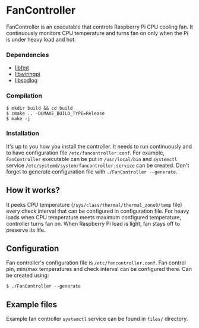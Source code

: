 # FanController
FanController is an executable that controls Raspberry Pi CPU cooling fan.
It continuously monitors CPU temperature and turns fan on only when the Pi is under heavy load and hot.

### Dependencies
* [libfmt](https://github.com/fmtlib/fmt)
* [libwiringpi](https://github.com/WiringPi/WiringPi)
* [libspdlog](https://github.com/gabime/spdlog)

### Compilation
```
$ mkdir build && cd build
$ cmake .. -DCMAKE_BUILD_TYPE=Release
$ make -j
```

### Installation
It's up to you how you install the controller.
It needs to run continuously and to have configuration file `/etc/fancontroller.conf`.
For example, `FanController` executable can be put in `/usr/local/bin` and `systemctl` service `/etc/systemd/system/fancontroller.service` can be created.
Don't forget to generate configuration file with `./FanController --generate`.

## How it works?
It peeks CPU temperature (`/sys/class/thermal/thermal_zone0/temp` file) every check interval that can be configured in configuration file.
For heavy loads when CPU temperature meets maximum configured temperature, controller turns fan on.
When Raspberry Pi load is light, fan stays off to preserve its life.

## Configuration
Fan controller's configuration file is `/etc/fancontroller.conf`.
Fan control pin, min/max temperatures and check interval can be configured there.
Can be created using:
```
$ ./FanController --generate
```

## Example files
Example fan controller `systemctl` service can be found in `files/` directory.
